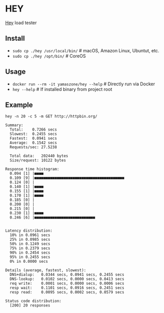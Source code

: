 # HEY
[Hey](https://github.com/rakyll/hey) load tester

## Install
- `sudo cp ./hey /usr/local/bin/` # macOS, Amazon Linux, Ubuntut, etc.
- `sudo cp ./hey /opt/bin/` # CoreOS

## Usage
- `docker run --rm -it yamaszone/hey --help` # Directly run via Docker
- `hey --help` # If installed binary from project root

## Example
```
hey -n 20 -c 5 -m GET http://httpbin.org/
```
```
Summary:
  Total:	0.7266 secs
  Slowest:	0.2455 secs
  Fastest:	0.0941 secs
  Average:	0.1542 secs
  Requests/sec:	27.5238
  
  Total data:	202440 bytes
  Size/request:	10122 bytes

Response time histogram:
  0.094 [1]	|■■■■
  0.109 [9]	|■■■■■■■■■■■■■■■■■■■■■■■■■■■■■■■■■■■■■■■■
  0.124 [0]	|
  0.140 [1]	|■■■■
  0.155 [1]	|■■■■
  0.170 [1]	|■■■■
  0.185 [0]	|
  0.200 [0]	|
  0.215 [0]	|
  0.230 [1]	|■■■■
  0.246 [6]	|■■■■■■■■■■■■■■■■■■■■■■■■■■■


Latency distribution:
  10% in 0.0961 secs
  25% in 0.0985 secs
  50% in 0.1249 secs
  75% in 0.2379 secs
  90% in 0.2454 secs
  95% in 0.2455 secs
  0% in 0.0000 secs

Details (average, fastest, slowest):
  DNS+dialup:	0.0344 secs, 0.0941 secs, 0.2455 secs
  DNS-lookup:	0.0102 secs, 0.0000 secs, 0.0413 secs
  req write:	0.0001 secs, 0.0000 secs, 0.0006 secs
  resp wait:	0.1101 secs, 0.0916 secs, 0.2451 secs
  resp read:	0.0095 secs, 0.0002 secs, 0.0579 secs

Status code distribution:
  [200]	20 responses
```
